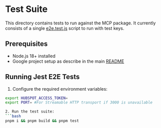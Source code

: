 # Test Suite

This directory contains tests to run against the MCP package. It currently consists of a single [e2e.test.js](./e2e.test.js) script to run with test keys.

## Prerequisites

- Node.js 18+ installed
- Google project setup as describe in the main [README](../README.md)

## Running Jest E2E Tests

1. Configure the required environment variables:
```bash
export HUBSPOT_ACCESS_TOKEN=
export PORT= #For Streamable HTTP transport if 3000 is unavailable

2. Run the test suite:
```bash
pnpm i && pnpm build && pnpm test
```
